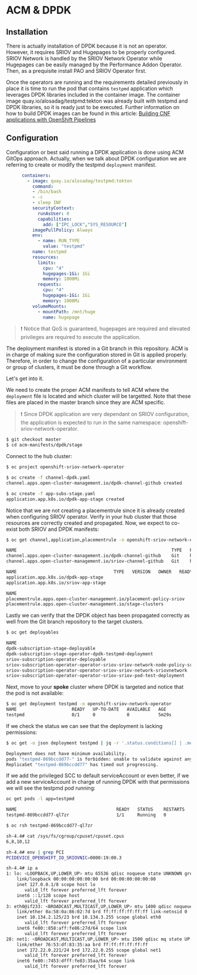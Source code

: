 # ACM & DPDK

## Installation

There is actually installation of DPDK because it is not an operator. However, it requires SRIOV and Hugepages to be properly configured. SRIOV Network is handled by the SRIOV Network Operator while Hugepages can be easily managed by the Performance Addon Operator. Then, as a prequisite install PAO and SRIOV Operator first.

Once the operators are running and the requirements detailed previously in place it is time to run the pod that contains `testpmd` application which leverages DPDK libraries included in the container image. The container image quay.io/alosadag/testpmd:tekton was already built with testpmd and DPDK libraries, so it is ready just to be executed. Further information on how to build DPDK images can be found in this article: [Building CNF applications with OpenShift Pipelines
](https://www.openshift.com/blog/building-cnf-applications-with-openshift-pipelines)

## Configuration

Configuration or best said running a DPDK application is done using ACM GitOps approach. Actually, when we talk about DPDK configuration we are referring to create or modify the testpmd `deployment` manifest.

```yaml
      containers:
        - image: quay.io/alosadag/testpmd:tekton
          command:
          - /bin/bash
          - -c
          - sleep INF
          securityContext:
            runAsUser: 0
            capabilities:
              add: ["IPC_LOCK","SYS_RESOURCE"]
          imagePullPolicy: Always
          env:
            - name: RUN_TYPE
              value: "testpmd"
          name: testpmd
          resources:
            limits:
              cpu: "4"
              hugepages-1Gi: 1Gi
              memory: 1000Mi
            requests:
              cpu: "4"
              hugepages-1Gi: 1Gi
              memory: 1000Mi
          volumeMounts:
            - mountPath: /mnt/huge
              name: hugepage
```

> :exclamation: Notice that QoS is guaranteed, hugepages are required and elevated privileges are required to execute the application.


The deployment manifest is stored in a Git branch in this repository. ACM is in charge of making sure the configuration stored in Git is applied properly. Therefore, in order to change the configuration of a particular environment or group of clusters, it must be done through a Git workflow.

Let's get into it.

We need to create the proper ACM manifests to tell ACM where the `deployment` file is located and which cluster will be targetted. Note that these files are placed in the master branch since they are ACM specific.

> :exclamation: Since DPDK application are very dependant on SRIOV configuration, the application is expected to run in the same namespace: openshift-sriov-network-operator.

```sh
$ git checkout master
$ cd acm-manifests/dpdk/stage
```
Connect to the hub cluster:

```sh
$ oc project openshift-sriov-network-operator

$ oc create -f channel-dpdk.yaml 
channel.apps.open-cluster-management.io/dpdk-channel-github created

$ oc create -f app-subs-stage.yaml 
application.app.k8s.io/dpdk-app-stage created
```

Notice that we are not creating a placementrule since it is already created when configuring SRIOV operator. Verify in your hub cluster that those resources are correctly created and propagated. Now, we expect to co-exist both SRIOV and DPDK manifests:

```sh
$ oc get channel,application,placementrule -n openshift-sriov-network-operator

NAME                                                           TYPE   PATHNAME                                       AGE
channel.apps.open-cluster-management.io/dpdk-channel-github    Git    https://github.com/alosadagrande/acm-cnf.git   107s
channel.apps.open-cluster-management.io/sriov-channel-github   Git    https://github.com/alosadagrande/acm-cnf.git   11d

NAME                                     TYPE   VERSION   OWNER   READY   AGE
application.app.k8s.io/dpdk-app-stage                                     103s
application.app.k8s.io/sriov-app-stage                                    11d

NAME                                                                   AGE   REPLICAS
placementrule.apps.open-cluster-management.io/placement-policy-sriov   81m   
placementrule.apps.open-cluster-management.io/stage-clusters           11d   
```

Lastly we can verify that the DPDK object has been propagated correctly as well from the Git branch repository to the target clusters.

```sh
$ oc get deployables 

NAME                                                                     TEMPLATE-KIND            TEMPLATE-APIVERSION                  AGE    STATUS
dpdk-subscription-stage-deployable                                       Subscription             apps.open-cluster-management.io/v1   4m6s   Propagated
dpdk-subscription-stage-operator-dpdk-testpmd-deployment                  Deployment               apps/v1                              4m6s   
sriov-subscription-operator-deployable                                                        Subscription             apps.open-cluster-management.io/v1   11d    Propagated
sriov-subscription-operator-operator-sriov-sriov-network-node-policy-sriovnetworknodepolicy   SriovNetworkNodePolicy   sriovnetwork.openshift.io/v1         11d    
sriov-subscription-operator-operator-sriov-sriov-network-sriovnetwork                         SriovNetwork             sriovnetwork.openshift.io/v1         11d    
sriov-subscription-operator-operator-sriov-sriov-pod-test-deployment                          Deployment               apps/v1                              11d   
```

Next, move to your **spoke** cluster where DPDK is targeted and notice that the pod is not available:

```sh
$ oc get deployment testpmd -n openshift-sriov-network-operator
NAME                     READY   UP-TO-DATE   AVAILABLE   AGE
testpmd                  0/1     0            0           5m29s
```
If we check the status we can see that the deployment is lacking permissions:

```sh
$ oc get -o json deployment testpmd | jq -r '.status.conditions[] | .message'

Deployment does not have minimum availability.
pods "testpmd-869bccdd77-" is forbidden: unable to validate against any security context constraint: [spec.containers[0].securityContext.runAsUser: Invalid value: 0: must be in the ranges: [1000650000, 1000659999] spec.containers[0].securityContext.capabilities.add: Invalid value: "IPC_LOCK": capability may not be added spec.containers[0].securityContext.capabilities.add: Invalid value: "SYS_RESOURCE": capability may not be added]
ReplicaSet "testpmd-869bccdd77" has timed out progressing.
```

If we add the privileged SCC to default serviceAccount or even better, if we add a new serviceAccount in charge of running DPDK with that permissions we will see the testpmd pod running:

```sh
oc get pods -l app=testpmd

NAME                                      READY   STATUS    RESTARTS   AGE
testpmd-869bccdd77-ql7zr                  1/1     Running   0          5m1s

$ oc rsh testpmd-869bccdd77-ql7zr 

sh-4.4# cat /sys/fs/cgroup/cpuset/cpuset.cpus
6,8,10,12

sh-4.4# env | grep PCI
PCIDEVICE_OPENSHIFT_IO_SRIOVNIC=0000:19:00.3

sh-4.4# ip a
1: lo: <LOOPBACK,UP,LOWER_UP> mtu 65536 qdisc noqueue state UNKNOWN group default qlen 1000
    link/loopback 00:00:00:00:00:00 brd 00:00:00:00:00:00
    inet 127.0.0.1/8 scope host lo
       valid_lft forever preferred_lft forever
    inet6 ::1/128 scope host 
       valid_lft forever preferred_lft forever
3: eth0@if233: <BROADCAST,MULTICAST,UP,LOWER_UP> mtu 1400 qdisc noqueue state UP group default 
    link/ether 0a:58:0a:86:02:7d brd ff:ff:ff:ff:ff:ff link-netnsid 0
    inet 10.134.2.125/23 brd 10.134.3.255 scope global eth0
       valid_lft forever preferred_lft forever
    inet6 fe80::858:aff:fe86:27d/64 scope link 
       valid_lft forever preferred_lft forever
28: net1: <BROADCAST,MULTICAST,UP,LOWER_UP> mtu 1500 qdisc mq state UP group default qlen 1000
    link/ether 76:53:df:83:35:aa brd ff:ff:ff:ff:ff:ff
    inet 172.22.0.221/24 brd 172.22.0.255 scope global net1
       valid_lft forever preferred_lft forever
    inet6 fe80::7453:dfff:fe83:35aa/64 scope link 
       valid_lft forever preferred_lft forever
```







